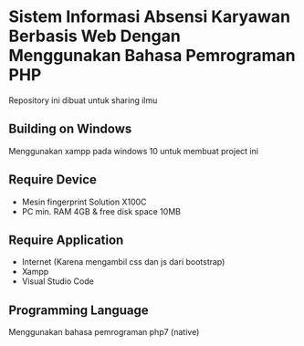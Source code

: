 # Sistem Informasi Absensi Karyawan Berbasis Web Dengan Menggunakan Bahasa Pemrograman PHP
Repository ini dibuat untuk sharing ilmu

## Building on Windows
Menggunakan xampp pada windows 10 untuk membuat project ini

## Require Device
- Mesin fingerprint Solution X100C
- PC min. RAM 4GB & free disk space 10MB

## Require Application
- Internet (Karena mengambil css dan js dari bootstrap)
- Xampp
- Visual Studio Code

## Programming Language
Menggunakan bahasa pemrograman php7 (native)

